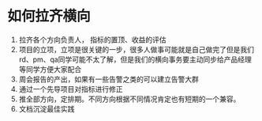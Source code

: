 如何拉齐横向
===

1. 拉齐各个方向负责人， 指标的置顶、收益的评估
2. 项目的立项，立项是很关键的一步，很多人做事可能就是自己做完了但是我们rd、pm、qa同学可能不太了解，但是我们的横向事务要主动同步给产品经理等同学方便大家配合
3. 周会报告的产出，如果有一些告警之类的可以建立告警大群
4. 通过一个先导项目对指标进行修正
5. 推全部方向，定排期。不同方向根据不同情况肯定也有短期的一个兼容。
6. 文档沉淀最佳实践